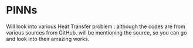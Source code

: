 # PINNs
Will look into various Heat Transfer problem . although the codes are from various sources from GitHub. will be mentioning the source, so you can go and look into their amazing works.

